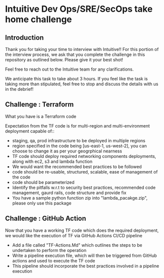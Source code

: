 # Intuitive Dev Ops/SRE/SecOps take home challenge

## Introduction

Thank you for taking your time to interview with Intuitive!! For this portion of the interview process, we ask that you complete the challenge in this repository as outlined below. Please give it your best shot!

Feel free to reach out to the Intuitive team for any clarifications.

We anticipate this task to take about 3 hours. If you feel like the task is taking more than stipulated, feel free to stop and discuss the details with us in the debrief!

## Challenge : Terraform

What you have is a Terraform code

Expectation from the TF code is for multi-region and multi-environment deployment capable of::

- staging, qa, prod infrastructure to be deployed in multiple regions
- region specified in the code being [us-east-1, us-west-2], you can choose to change it as per your geogrphical nearness
- TF code should deploy required networking components deployments, along with ec2, s3 and lambda function
- We would want the recommended best practices to be followed
- code should be re-usable, structured, scalable, ease of management of the code
- code should be parameterized
- Identify the pitfalls w.r.t to security best practices, recommended code management, gaurd rails, code structure and provide fix
- You have a sample python function zip into "lambda_pacakge.zip", please only use this package

## Challenge : GitHub Action

Now that you have a working TF code which does the required deployment, we would like the execution of TF via GitHub Actions CI/CD pipeline

- Add a file called "TF-Actions.Md" which outlines the steps to be undertaken to perform the operation
- Write a pipeline execution file, which will then be triggered from GitHub actions and used to execute the TF code
- This pipeline should incorporate the best practices involved in a pipeline execution

